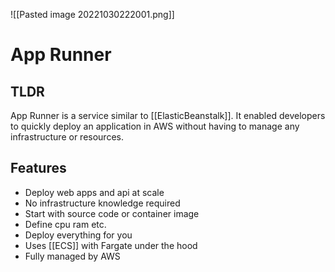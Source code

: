 ![[Pasted image 20221030222001.png]]
# App Runner

## TLDR
App Runner is a service similar to [[ElasticBeanstalk]]. It enabled developers to quickly deploy an application in AWS without having to manage any infrastructure or resources.

## Features
- Deploy web apps and api at scale
- No infrastructure knowledge required
- Start with source code or container image
- Define cpu ram etc.
- Deploy everything for you
- Uses [[ECS]] with Fargate under the hood
- Fully managed by AWS